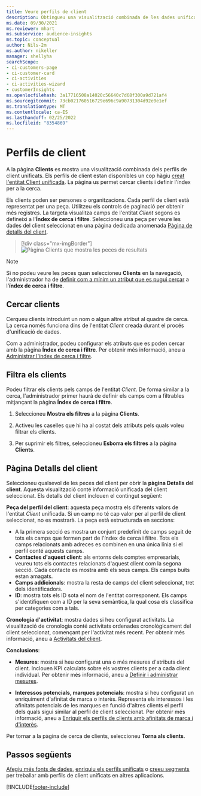 ```yaml
---
title: Veure perfils de client
description: Obtingueu una visualització combinada de les dades unificades del client.
ms.date: 09/30/2021
ms.reviewer: mhart
ms.subservice: audience-insights
ms.topic: conceptual
author: Nils-2m
ms.author: nikeller
manager: shellyha
searchScope:
- ci-customers-page
- ci-customer-card
- ci-activities
- ci-activities-wizard
- customerInsights
ms.openlocfilehash: 3a17716508a14020c56640c7d68f300a9d721af4
ms.sourcegitcommit: 73cb021760516729e696c9a90731304d92e0e1ef
ms.translationtype: MT
ms.contentlocale: ca-ES
ms.lasthandoff: 02/25/2022
ms.locfileid: "8354869"
---
```

# <a name="customer-profiles"></a>Perfils de client

A la pàgina **Clients** es mostra una visualització combinada dels perfils de client unificats. Els perfils de client estan disponibles un cop hàgiu [creat l'entitat Client unificada](data-unification.md). La pàgina us permet cercar clients i definir l'índex per a la cerca.

Els clients poden ser persones o organitzacions. Cada perfil de client està representat per una peça. Utilitzeu els controls de paginació per obtenir més registres. La targeta visualitza camps de l'entitat *Client* segons es defineixi a l'**Índex de cerca i filtre**. Seleccioneu una peça per veure les dades del client seleccionat en una pàgina dedicada anomenada [Pàgina de detalls del client](customer-profiles.md#customer-details-page).

> [!div class="mx-imgBorder"] 
> ![Pàgina Clients que mostra les peces de resultats](media/customers-page-result-tiles-B2C.png "Pàgina Clients que mostra les peces de resultats")

> [!NOTE]
> Si no podeu veure les peces quan seleccioneu **Clients** en la navegació, l'administrador ha de [definir com a mínim un atribut que es pugui cercar](search-filter-index.md) a l'**índex de cerca i filtre**.

## <a name="search-for-customers"></a>Cercar clients

Cerqueu clients introduint un nom o algun altre atribut al quadre de cerca. La cerca només funciona dins de l'entitat _Client_ creada durant el procés d'unificació de dades.

Com a administrador, podeu configurar els atributs que es poden cercar amb la pàgina **Índex de cerca i filtre**. Per obtenir més informació, aneu a [Administrar l'índex de cerca i filtre](search-filter-index.md).

## <a name="filter-customers"></a>Filtra els clients

Podeu filtrar els clients pels camps de l'entitat _Client_. De forma similar a la cerca, l'administrador primer haurà de definir els camps com a filtrables mitjançant la pàgina **Índex de cerca i filtre**.

1. Seleccioneu **Mostra els filtres** a la pàgina **Clients**.

1. Activeu les caselles que hi ha al costat dels atributs pels quals voleu filtrar els clients.

1. Per suprimir els filtres, seleccioneu **Esborra els filtres** a la pàgina **Clients**.

## <a name="customer-details-page"></a>Pàgina Detalls del client

Seleccioneu qualsevol de les peces del client per obrir la **pàgina Detalls del client**. Aquesta visualització conté informació unificada del client seleccionat. Els detalls del client inclouen el contingut següent:

**Peça del perfil del client**: aquesta peça mostra els diferents valors de l'entitat _Client_ unificada. Si un camp no té cap valor per al perfil de client seleccionat, no es mostrarà. La peça està estructurada en seccions:  
  - A la primera secció es mostra un conjunt predefinit de camps seguit de tots els camps que formen part de l'índex de cerca i filtre. Tots els camps relacionats amb adreces es combinen en una única línia si el perfil conté aquests camps. 
  - **Contactes d'aquest client**: als entorns dels comptes empresarials, veureu tots els contactes relacionats d'aquest client com la segona secció. Cada contacte es mostra amb els seus camps. Els camps buits estan amagats.
  - **Camps addicionals**: mostra la resta de camps del client seleccionat, tret dels identificadors. 
  - **ID**: mostra tots els ID sota el nom de l'entitat corresponent. Els camps s'identifiquen com a ID per la seva semàntica, la qual cosa els classifica per categories com a tals.

**Cronologia d'activitat**: mostra dades si heu configurat activitats. La visualització de cronologia conté activitats ordenades cronològicament del client seleccionat, començant per l'activitat més recent. Per obtenir més informació, aneu a [Activitats del client](activities.md).

**Conclusions**:  
  - **Mesures**: mostra si heu configurat una o més mesures d'atributs del client. Inclouen KPI calculats sobre els vostres clients per a cada client individual. Per obtenir més informació, aneu a [Definir i administrar mesures](measures.md).

  - **Interessos potencials, marques potencials**: mostra si heu configurat un enriquiment d'afinitat de marca o interès. Representa els interessos i les afinitats potencials de les marques en funció d'altres clients el perfil dels quals sigui similar al perfil de client seleccionat. Per obtenir més informació, aneu a [Enriquir els perfils de clients amb afinitats de marca i d'interès](enrichment-microsoft.md).

Per tornar a la pàgina de cerca de clients, seleccioneu **Torna als clients**.

## <a name="next-steps"></a>Passos següents

[Afegiu més fonts de dades](data-sources.md), [enriquiu els perfils unificats](enrichment-hub.md) o [creeu segments](segments.md) per treballar amb perfils de client unificats en altres aplicacions.


[!INCLUDE[footer-include](../includes/footer-banner.md)]
